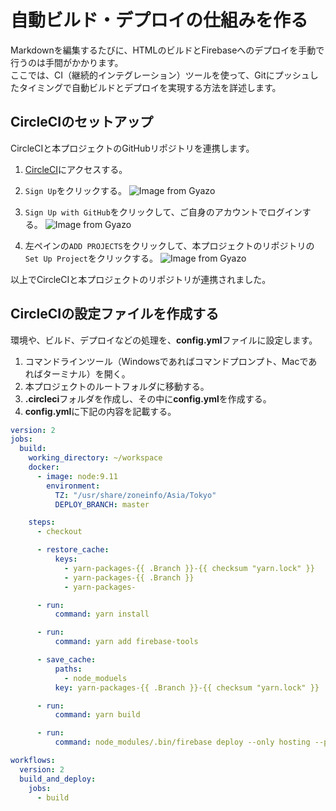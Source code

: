 # 自動ビルド・デプロイの仕組みを作る

Markdownを編集するたびに、HTMLのビルドとFirebaseへのデプロイを手動で行うのは手間がかかります。  
ここでは、CI（継続的インテグレーション）ツールを使って、Gitにプッシュしたタイミングで自動ビルドとデプロイを実現する方法を詳述します。

## CircleCIのセットアップ
CircleCIと本プロジェクトのGitHubリポジトリを連携します。

1. [CircleCI](https://circleci.com/)にアクセスする。

2. `Sign Up`をクリックする。
![Image from Gyazo](https://i.gyazo.com/12c2c3340249782bb0eb970f811f463e.png)

3. `Sign Up with GitHub`をクリックして、ご自身のアカウントでログインする。
![Image from Gyazo](https://i.gyazo.com/c6caab0b0a0a6f3a0ca409d29239d1a9.png)

4. 左ペインの`ADD PROJECTS`をクリックして、本プロジェクトのリポジトリの`Set Up Project`をクリックする。
![Image from Gyazo](https://i.gyazo.com/82a85100de35235f8c82470b1f276fdf.png)

以上でCircleCIと本プロジェクトのリポジトリが連携されました。

## CircleCIの設定ファイルを作成する

環境や、ビルド、デプロイなどの処理を、**config.yml**ファイルに設定します。

1. コマンドラインツール（Windowsであればコマンドプロンプト、Macであればターミナル）を開く。
1. 本プロジェクトのルートフォルダに移動する。
1. **.circleci**フォルダを作成し、その中に**config.yml**を作成する。
1. **config.yml**に下記の内容を記載する。

```yml
version: 2
jobs:
  build:
    working_directory: ~/workspace
    docker:
      - image: node:9.11
        environment:
          TZ: "/usr/share/zoneinfo/Asia/Tokyo"
          DEPLOY_BRANCH: master

    steps:
      - checkout

      - restore_cache:
          keys:
            - yarn-packages-{{ .Branch }}-{{ checksum "yarn.lock" }}
            - yarn-packages-{{ .Branch }}
            - yarn-packages-

      - run:
          command: yarn install

      - run:
          command: yarn add firebase-tools

      - save_cache:
          paths:
            - node_moduels
          key: yarn-packages-{{ .Branch }}-{{ checksum "yarn.lock" }}

      - run:
          command: yarn build 

      - run:
          command: node_modules/.bin/firebase deploy --only hosting --project "$FIREBASE_PJ" --token "$FIREBASE_TOKEN"

workflows:
  version: 2
  build_and_deploy:
    jobs:
      - build
```
